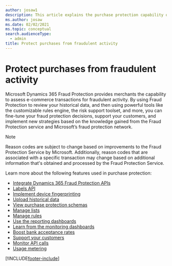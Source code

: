 ```yaml
---
author: josaw1
description: This article explains the purchase protection capability of Microsoft Dynamics 365 Fraud Protection.
ms.author: josaw
ms.date: 02/02/2021
ms.topic: conceptual
search.audienceType:
  - admin
title: Protect purchases from fraudulent activity
---
```


# Protect purchases from fraudulent activity

Microsoft Dynamics 365 Fraud Protection provides merchants the capability to assess e-commerce transactions for fraudulent activity. By using Fraud Protection to review your historical data, and then using powerful tools like the customizable rules engine, the risk support toolset, and more, you can fine-tune your fraud protection decisions, support your customers, and implement new strategies based on the knowledge gained from the Fraud Protection service and Microsoft’s fraud protection network.

> [!NOTE]
> Reason codes are subject to change based on improvements to the Fraud Protection Service by Microsoft. Additionally, reason codes that are associated with a specific transaction may change based on additional information that's obtained and processed by the Fraud Protection Service.

Learn more about the following features used in purchase protection:

- [Integrate Dynamics 365 Fraud Protection APIs](integrate-real-time-api.md)
- [Labels API](labels-api.md)
- [Implement device fingerprinting](device-fingerprinting.md)
- [Upload historical data](data-upload.md)
- [View purchase protection schemas](view-purchase-protection-schemas.md)
- [Manage lists](lists.md)
- [Manage rules](rules.md)
- [Use the reporting dashboards](virtual-fraud-analyst.md)
- [Learn from the monitoring dashboards](monitoring-dashboards.md)
- [Boost bank acceptance rates](transaction-acceptance-booster.md)
- [Support your customers](risk-support.md)
- [Monitor API calls](monitoring.md)
- [Usage metering](metering.md)


[!INCLUDE[footer-include](includes/footer-banner.md)]
